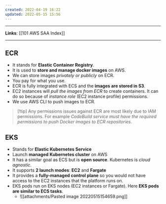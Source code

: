 ```yaml
---
created: 2022-04-19 16:22
updated: 2022-05-15 15:56
---
```

---
**Links**: [[101 AWS SAA Index]]

---
## ECR
-  It stands for **Elastic Container Registry**.
- It is used to **store and manage docker images** on AWS.
- We can store images *privately or publicly* on ECR.
- You pay for what you use.
- ECR is fully integrated with ECS and the **images are stored in S3**.
- EC2 instances will *pull the images from ECR* to create containers. It can do so because of *instance role* (EC2 instance profile) permissions.
- We use AWS CLI to push images to ECR.

> [!tip] Any permissions issues against ECR are most likely due to IAM permissions. For example *CodeBuild service must have the required permissions to push Docker images to ECR repositories*.

## EKS
- Stands for **Elastic Kubernetes Service**
- Launch **managed** **Kubernetes cluster** on AWS
- It has a similar goal as ECS but is **open source**. Kubernetes is *cloud agnostic*.
- It supports **2 launch modes**: **EC2** and **Fargate**
- It provides a **fully-managed control plane** so you would not have access to the EC2 instances that the platform runs on.
- EKS pods run on EKS nodes (EC2 instances or Fargate). Here **EKS pods are similar to ECS tasks**.
	- ![[attachments/Pasted image 20220515154659.png]]